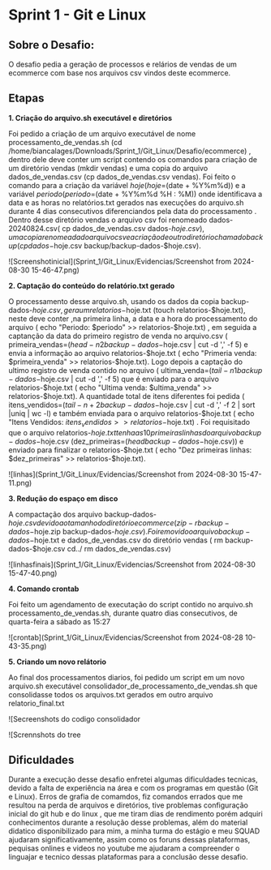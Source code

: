 # **Sprint 1 - Git e Linux**

## **Sobre o Desafio:**

O desafio pedia a geração de processos e relários de vendas de um ecommerce com base nos arquivos csv vindos deste ecommerce. 

## **Etapas**

**1. Criação do arquivo.sh executável e diretórios** 

Foi pedido a criação de um arquivo executável de nome processamento_de_vendas.sh (cd /home/biancalages/Downloads/Sprint_1/Git_Linux/Desafio/ecommerce) , dentro dele deve conter um script contendo os comandos para criação de um diretório vendas (mkdir vendas) e uma copia do arquivo dados_de_vendas.csv (cp dados_de_vendas.csv vendas). Foi feito o comando para a criação da variável $hoje(hoje=$(date + %Y%m%d)) e a variável $periodo(periodo=$(date + %Y%m%d %H : %M)) onde identificava a data e as horas no relatórios.txt gerados nas execuções do arquivo.sh durante 4 dias consecutivos diferenciandos pela data do processamento . Dentro desse diretório vendas o arquivo csv foi renomeado dados-20240824.csv( cp dados_de_vendas.csv dados-$hoje.csv), uma copia renomeada do arquivo csv e a criação de outro diretório chamado backup ( cp dados-$hoje.csv backup/backup-dados-$hoje.csv).  



 ![Screenshotinicial](Sprint_1/Git_Linux/Evidencias/Screenshot from 2024-08-30 15-46-47.png)




**2. Captação do conteúdo do relatório.txt gerado** 

O processamento desse arquivo.sh, usando os dados da copia backup-dados-$hoje.csv, gera um relatorios-$hoje.txt (touch relatorios-$hoje.txt), neste deve conter ,na primeira linha, a data e a hora do processamento do arquivo ( echo "Periodo: $periodo" >> relatorios-$hoje.txt) , em seguida a captanção da data do primeiro registro de venda no arquivo.csv ( primeira_vendas=$(head -n 2 backup-dados-$hoje.csv | cut -d ',' -f 5) e envia a informação ao arquivo relatorios-$hoje.txt ( echo "Primeria venda: $primeira_venda" >> relatorios-$hoje.txt). Logo depois a captação do ultimo registro de venda contido no arquivo ( ultima_venda=$(tail -n 1 backup-dados-$hoje.csv | cut -d ',' -f 5) que é enviado para o arquivo relatorios-$hoje.txt ( echo "Ultima venda: $ultima_venda" >> relatorios-$hoje.txt). A quantidade total de itens diferentes foi pedida ( itens_vendidos=$(tail -n +2 backup-dados-$hoje.csv | cut -d ',' -f 2 | sort |uniq | wc -l) e também enviada para o arquivo relatorios-$hoje.txt ( echo "Itens Vendidos: $itens_vendidos >> relatorios-$hoje.txt) . Foi requisitado que o arquivo relatorios-$hoje.txt tenha as 10 primeiras linhas do arquivo backup-dados-$hoje.csv (dez_primeiras=$(head backup-dados-$hoje.csv)) e enviado para finalizar o relatorios-$hoje.txt ( echo "Dez primeiras linhas: $dez_primeiras" >> relatorios-$hoje.txt).


![linhas](Sprint_1/Git_Linux/Evidencias/Screenshot from 2024-08-30 15-47-11.png) 



**3. Redução do espaço em disco**

A compactação dos arquivo backup-dados-$hoje.csv devido ao tamanho do diretório ecommerce ( zip -r backup-dados-$hoje.zip backup-dados-$hoje.csv).Foi removido o arquivo backup-dados-$hoje.txt e dados_de_vendas.csv do diretório vendas ( rm backup-dados-$hoje.csv cd../  rm dados_de_vendas.csv)


![linhasfinais](Sprint_1/Git_Linux/Evidencias/Screenshot from 2024-08-30 15-47-40.png)


**4. Comando crontab**

Foi feito um agendamento de executação do script contido no arquivo.sh processamento_de_vendas.sh, durante quatro dias consecutivos, de quarta-feira a sábado as 15:27 

![crontab](Sprint_1/Git_Linux/Evidencias/Screenshot from 2024-08-28 10-43-35.png) 

**5. Criando um novo relátorio**

Ao final dos processamentos diarios, foi pedido um  script em um novo arquivo.sh executável consolidador_de_processamento_de_vendas.sh que consolidasse todos os arquivos.txt gerados em outro arquivo relatorio_final.txt 


![Secreenshots do codigo consolidador


![Scrennshots do tree 

## **Dificuldades**

Durante a execução desse desafio enfretei algumas dificuldades tecnicas, devido a falta de experiência na área e com os programas em questão (Git e Linux). Erros de grafia de comamdos, fiz comandos errados que me resultou na perda de arquivos e diretórios, tive problemas configuração inicial do git hub e do linux , que me tiram dias de rendimento porém adquiri conhecimentos durante a resolução desse problemas, além do material didatico disponibilizado para mim, a minha turma do estágio e meu SQUAD ajudaram significativamente, assim como os foruns dessas plataformas, pequisas onlines e videos no youtube me ajudaram a compreender o linguajar e tecnico dessas plataformas para a conclusão desse desafio. 




